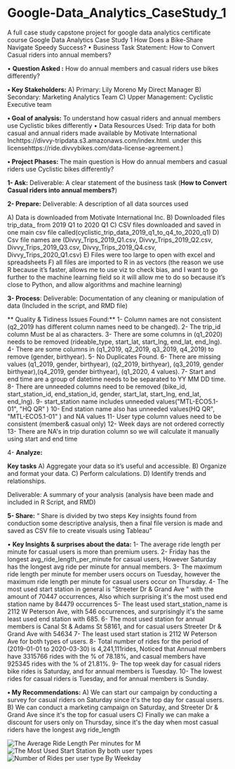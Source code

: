 # Google-Data_Analytics_CaseStudy_1
A full case study capstone project for google data analytics certificate course
Google Data Analytics Case Study 1
How Does a Bike-Share Navigate Speedy Success?
•	Business Task Statement:
How to Convert Casual riders into annual members?

•	**Question Asked :** 
How do annual members and casual riders use bikes differently?

**•	Key Stakeholders:**
A)	Primary: Lily Moreno My Direct Manager
B)	Secondary: Marketing Analytics Team
C)	Upper Management: Cyclistic Executive team

**•	Goal of analysis:**
To understand how casual riders and annual members use Cyclistic bikes differently
•	Data Resources Used:
Trip data for both casual and annual riders made available by Motivate International Inchttps://divvy-tripdata.s3.amazonaws.com/index.html. under this licensehttps://ride.divvybikes.com/data-license-agreement.)

**•	Project Phases:**
The main question is How do annual members and casual riders use Cyclistic bikes differently?

**1-	Ask:**
Deliverable: A clear statement of the business task (**How to Convert Casual riders into annual members?**)

**2-	Prepare:**
Deliverable: A description of all data sources used

A)	 Data is downloaded from Motivate International Inc.
B)	Downloaded files trip_data_ from 2019 Q1 to 2020 Q1
C)	CSV files downloaded and saved in one main csv file called(cyclistic_trip_data_2019_q1_to_q4_to_2020_q1)
D)	Csv file names are (Divvy_Trips_2019_Q1.csv, Divvy_Trips_2019_Q2.csv, Divvy_Trips_2019_Q3.csv, Divvy_Trips_2019_Q4.csv, Divvy_Trips_2020_Q1.csv)
E)	Files were too large to open with excel and spreadsheets
F)	all files are imported to R in as vectors (the reason we use R because it’s faster, allows me to use viz to check bias, and I want to go further to the machine learning field so it will allow me to do so because it’s close to Python, and allow algorithms and machine learning)

**3-	Process**:
Deliverable: Documentation of any cleaning or manipulation of data (Included in the script, and RMD file)

** Quality & Tidiness Issues Found:** 
1-	Column names are not consistent (q2_2019 has different column names need to be changed).
2-	The trip_id column Must be al as characters.
3-	There are some columns in (q1_2020) needs to be removed (rideable_type, start_lat, start_lng, end_lat, end_lng).
4-	There are some columns in (q1_2019, q2_2019, q3_2019, q4_2019) to remove (gender, birthyear).
5-	No Duplicates Found.
6-	There are missing values (q1_2019, gender, birthyear), (q2_2019, birthyear), (q3_2019, gender birthyear),(q4_2019, gender birthyear), (q1_2020, 4 values).
7-	Start and end time are a group of datetime needs to be separated to YY MM DD time.
8-	There are unneeded columns need to be removed (bike_id, start_station_id, end_station_id, gender, start_lat, start_lng, end_lat, end_lng).
9-	start_station name includes unneeded values("MTL-ECO5.1-01", "HQ QR" )
10-	End station name also has unneeded values(HQ QR", "MTL-ECO5.1-01" ) and NA values
11-	User type column values need to be consistent (member& casual only)
12-	Week days are not ordered correctly
13-	There are NA's in trip duration column so we will calculate it manually using start and end time

4-	**Analyze:**

**Key tasks**
A)	Aggregate your data so it’s useful and accessible.
B)	 Organize and format your data.
C)	 Perform calculations.
D)	Identify trends and relationships.

Deliverable: A summary of your analysis (analysis have been made and included in R Script, and RMD) 

**5-	Share:**
“ Share is divided by two steps Key insights found from conduction some descriptive analysis, then a final file version is made and saved as CSV file to create visuals using Tableau” 

•	**Key Insights & surprises about the data:**
1-	The average ride length per minute for casual users is more than premium users.
2-	Friday has the longest avg_ride_length_per_minute for casual users, However Saturday has the longest avg ride per minute for annual members.
3-	The maximum ride length per minute for member users occurs on Tuesday, however the maximum ride length per minute for casual users occur on Thursday.
4-	The most used start station in general is "Streeter Dr & Grand Ave " with the amount of 70447 occurrences, Also which surprising it's the most used end station name by 84479 occurrences
5-	The least used start_station_name is 2112 W Peterson Ave, with 546 occurrences, and surprisingly it's the same least used end station with 685.
6-	The most used station for annual members is Canal St & Adams St 58161, and for casual users Streeter Dr & Grand Ave with 54634
7-	The least used start station is 2112 W Peterson Ave for both types of users.
8-	Total number of rides for the period of (2019-01-01 to 2020-03-30) is 4,241,111rides, Noticed that Annual members have 3315766 rides with the % of 78.18%, and casual members have 925345 rides with the % of 21.81%.
9-	The top week day for casual riders bike rides is Saturday, and for annual members is Tuesday.
10-	The lowest rides for casual riders is Tuesday, and for annual members is Sunday.

**•	My Recommendations:**
A)	We can start our campaign by conducting a survey for casual riders on Saturday since it's the top day for casual users.
B)	We can conduct a marketing campaign on Saturday, and Streeter Dr & Grand Ave since it's the top for casual users
C)	Finally we can make a discount for users only on Thursday, since it's the day when most casual riders have the longest avg ride_length

![The Average Ride Length Per minutes for M](https://user-images.githubusercontent.com/72468395/149984684-50890e7f-2737-4498-a6cf-660a59a7ff0e.PNG)
![The Most Used Start Station By both user types](https://user-images.githubusercontent.com/72468395/149984695-41b4f1bb-046d-4016-b407-0e0d88bdcc4a.png)
![Number of Rides per user type By Weekday](https://user-images.githubusercontent.com/72468395/149984698-a2c1d232-41b1-48a2-bfa3-f101f3a4417e.png)
